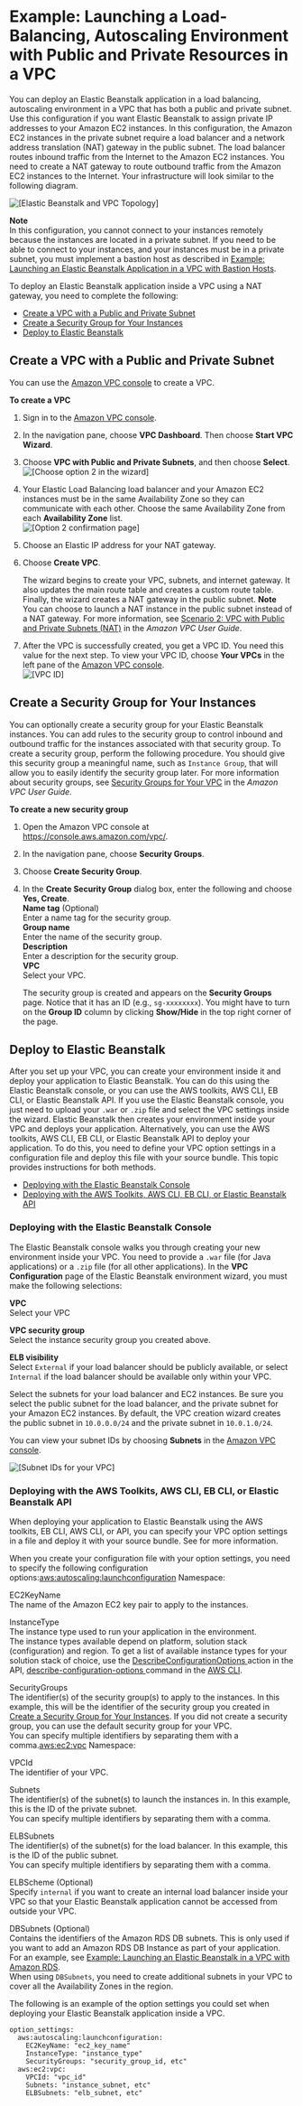 # Example: Launching a Load\-Balancing, Autoscaling Environment with Public and Private Resources in a VPC<a name="vpc-basic"></a>

You can deploy an Elastic Beanstalk application in a load balancing, autoscaling environment in a VPC that has both a public and private subnet\. Use this configuration if you want Elastic Beanstalk to assign private IP addresses to your Amazon EC2 instances\. In this configuration, the Amazon EC2 instances in the private subnet require a load balancer and a network address translation \(NAT\) gateway in the public subnet\. The load balancer routes inbound traffic from the Internet to the Amazon EC2 instances\. You need to create a NAT gateway to route outbound traffic from the Amazon EC2 instances to the Internet\. Your infrastructure will look similar to the following diagram\.

![\[Elastic Beanstalk and VPC Topology\]](http://docs.aws.amazon.com/elasticbeanstalk/latest/dg/images/aeb-vpc-basic-topo-ngw.png)

**Note**  
In this configuration, you cannot connect to your instances remotely because the instances are located in a private subnet\. If you need to be able to connect to your instances, and your instances must be in a private subnet, you must implement a bastion host as described in [Example: Launching an Elastic Beanstalk Application in a VPC with Bastion Hosts](vpc-bastion-host.md)\.

To deploy an Elastic Beanstalk application inside a VPC using a NAT gateway, you need to complete the following:


+ [Create a VPC with a Public and Private Subnet](#vpc-basic-create)
+ [Create a Security Group for Your Instances](#create-instance-sg)
+ [Deploy to Elastic Beanstalk](#vpc-basic-create-env)

## Create a VPC with a Public and Private Subnet<a name="vpc-basic-create"></a>

You can use the [Amazon VPC console](https://console.aws.amazon.com/vpc/) to create a VPC\. 

**To create a VPC**

1. Sign in to the [Amazon VPC console](https://console.aws.amazon.com/vpc/)\.

1. In the navigation pane, choose **VPC Dashboard**\. Then choose **Start VPC Wizard**\.

1. Choose **VPC with Public and Private Subnets**, and then choose **Select**\.  
![\[Choose option 2 in the wizard\]](http://docs.aws.amazon.com/elasticbeanstalk/latest/dg/images/Case2_Wizard_Page2.png)

1. Your Elastic Load Balancing load balancer and your Amazon EC2 instances must be in the same Availability Zone so they can communicate with each other\. Choose the same Availability Zone from each **Availability Zone** list\.  
![\[Option 2 confirmation page\]](http://docs.aws.amazon.com/elasticbeanstalk/latest/dg/images/Case2_Wizard_Confirmation2.png)

1. Choose an Elastic IP address for your NAT gateway\.

1. Choose **Create VPC**\.

   The wizard begins to create your VPC, subnets, and internet gateway\. It also updates the main route table and creates a custom route table\. Finally, the wizard creates a NAT gateway in the public subnet\.
**Note**  
You can choose to launch a NAT instance in the public subnet instead of a NAT gateway\. For more information, see [Scenario 2: VPC with Public and Private Subnets \(NAT\)](http://docs.aws.amazon.com/AmazonVPC/latest/UserGuide/VPC_Scenario2.html) in the *Amazon VPC User Guide*\.

1. After the VPC is successfully created, you get a VPC ID\. You need this value for the next step\. To view your VPC ID, choose **Your VPCs** in the left pane of the [Amazon VPC console](https://console.aws.amazon.com/vpc/)\.  
![\[VPC ID\]](http://docs.aws.amazon.com/elasticbeanstalk/latest/dg/images/aeb-vpc-id.png)

## Create a Security Group for Your Instances<a name="create-instance-sg"></a>

You can optionally create a security group for your Elastic Beanstalk instances\. You can add rules to the security group to control inbound and outbound traffic for the instances associated with that security group\. To create a security group, perform the following procedure\. You should give this security group a meaningful name, such as `Instance Group`, that will allow you to easily identify the security group later\. For more information about security groups, see [Security Groups for Your VPC](http://docs.aws.amazon.com/AmazonVPC/latest/UserGuide/VPC_SecurityGroups.html) in the *Amazon VPC User Guide*\. 

**To create a new security group**

1. Open the Amazon VPC console at [https://console\.aws\.amazon\.com/vpc/](https://console.aws.amazon.com/vpc/)\.

1. In the navigation pane, choose **Security Groups**\.

1. Choose **Create Security Group**\.

1. In the **Create Security Group** dialog box, enter the following and choose **Yes, Create**\.  
**Name tag** \(Optional\)  
Enter a name tag for the security group\.  
**Group name**  
Enter the name of the security group\.  
**Description**  
Enter a description for the security group\.  
**VPC**  
Select your VPC\.

   The security group is created and appears on the **Security Groups** page\. Notice that it has an ID \(e\.g\., `sg-xxxxxxxx`\)\. You might have to turn on the **Group ID** column by clicking **Show/Hide** in the top right corner of the page\.

## Deploy to Elastic Beanstalk<a name="vpc-basic-create-env"></a>

After you set up your VPC, you can create your environment inside it and deploy your application to Elastic Beanstalk\. You can do this using the Elastic Beanstalk console, or you can use the AWS toolkits, AWS CLI, EB CLI, or Elastic Beanstalk API\. If you use the Elastic Beanstalk console, you just need to upload your `.war` or `.zip` file and select the VPC settings inside the wizard\. Elastic Beanstalk then creates your environment inside your VPC and deploys your application\. Alternatively, you can use the AWS toolkits, AWS CLI, EB CLI, or Elastic Beanstalk API to deploy your application\. To do this, you need to define your VPC option settings in a configuration file and deploy this file with your source bundle\. This topic provides instructions for both methods\.


+ [Deploying with the Elastic Beanstalk Console](#vpc-basic-new-console)
+ [Deploying with the AWS Toolkits, AWS CLI, EB CLI, or Elastic Beanstalk API](#vpc-basic-new-options)

### Deploying with the Elastic Beanstalk Console<a name="vpc-basic-new-console"></a>

The Elastic Beanstalk console walks you through creating your new environment inside your VPC\. You need to provide a `.war` file \(for Java applications\) or a `.zip` file \(for all other applications\)\. In the **VPC Configuration** page of the Elastic Beanstalk environment wizard, you must make the following selections:

**VPC**  
Select your VPC

**VPC security group**  
Select the instance security group you created above\.

**ELB visibility**  
Select `External` if your load balancer should be publicly available, or select `Internal` if the load balancer should be available only within your VPC\.

Select the subnets for your load balancer and EC2 instances\. Be sure you select the public subnet for the load balancer, and the private subnet for your Amazon EC2 instances\. By default, the VPC creation wizard creates the public subnet in `10.0.0.0/24` and the private subnet in `10.0.1.0/24`\.

You can view your subnet IDs by choosing **Subnets** in the [Amazon VPC console](https://console.aws.amazon.com/vpc/)\.

![\[Subnet IDs for your VPC\]](http://docs.aws.amazon.com/elasticbeanstalk/latest/dg/images/aeb-vpc-subnets.png)

### Deploying with the AWS Toolkits, AWS CLI, EB CLI, or Elastic Beanstalk API<a name="vpc-basic-new-options"></a>

When deploying your application to Elastic Beanstalk using the AWS toolkits, EB CLI, AWS CLI, or API, you can specify your VPC option settings in a file and deploy it with your source bundle\. See  for more information\.

When you create your configuration file with your option settings, you need to specify the following configuration options:[aws:autoscaling:launchconfiguration](command-options-general.md#command-options-general-autoscalinglaunchconfiguration) Namespace:

EC2KeyName  
The name of the Amazon EC2 key pair to apply to the instances\.

InstanceType  
The instance type used to run your application in the environment\.  
The instance types available depend on platform, solution stack \(configuration\) and region\. To get a list of available instance types for your solution stack of choice, use the [DescribeConfigurationOptions ](http://docs.aws.amazon.com/elasticbeanstalk/latest/api/API_DescribeConfigurationOptions.html)action in the API, [describe\-configuration\-options ](http://docs.aws.amazon.com/cli/latest/reference/elasticbeanstalk/describe-configuration-options.html)command in the [AWS CLI](https://aws.amazon.com/cli/)\.

SecurityGroups  
The identifier\(s\) of the security group\(s\) to apply to the instances\. In this example, this will be the identifier of the security group you created in [Create a Security Group for Your Instances](#create-instance-sg)\. If you did not create a security group, you can use the default security group for your VPC\.  
You can specify multiple identifiers by separating them with a comma\.[aws:ec2:vpc](command-options-general.md#command-options-general-ec2vpc) Namespace:

VPCId  
The identifier of your VPC\.

Subnets  
The identifier\(s\) of the subnet\(s\) to launch the instances in\. In this example, this is the ID of the private subnet\.   
You can specify multiple identifiers by separating them with a comma\.

ELBSubnets  
The identifier\(s\) of the subnet\(s\) for the load balancer\. In this example, this is the ID of the public subnet\.  
You can specify multiple identifiers by separating them with a comma\.

ELBScheme \(Optional\)  
Specify `internal` if you want to create an internal load balancer inside your VPC so that your Elastic Beanstalk application cannot be accessed from outside your VPC\.

DBSubnets \(Optional\)  
Contains the identifiers of the Amazon RDS DB subnets\. This is only used if you want to add an Amazon RDS DB Instance as part of your application\. For an example, see [Example: Launching an Elastic Beanstalk in a VPC with Amazon RDS](vpc-rds.md)\.  
When using `DBSubnets`, you need to create additional subnets in your VPC to cover all the Availability Zones in the region\. 

The following is an example of the option settings you could set when deploying your Elastic Beanstalk application inside a VPC\. 

```
option_settings:
  aws:autoscaling:launchconfiguration:
    EC2KeyName: "ec2_key_name"
    InstanceType: "instance_type"
    SecurityGroups: "security_group_id, etc"
  aws:ec2:vpc:
    VPCId: "vpc_id"
    Subnets: "instance_subnet, etc"
    ELBSubnets: "elb_subnet, etc"
```